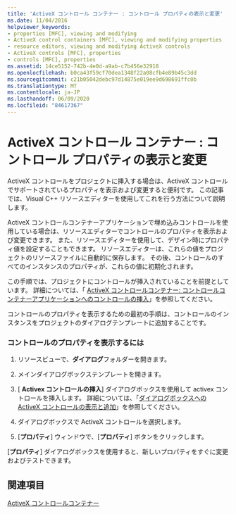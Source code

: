 ```yaml
---
title: 'ActiveX コントロール コンテナー : コントロール プロパティの表示と変更'
ms.date: 11/04/2016
helpviewer_keywords:
- properties [MFC], viewing and modifying
- ActiveX control containers [MFC], viewing and modifying properties
- resource editors, viewing and modifying ActiveX controls
- ActiveX controls [MFC], properties
- controls [MFC], properties
ms.assetid: 14ce5152-742b-4e0d-a9ab-c7b456e32918
ms.openlocfilehash: b0ca43f59cf70dea1348f22a08cfb4e89b45c3dd
ms.sourcegitcommit: c21b05042debc97d14875e019ee9d698691ffc0b
ms.translationtype: MT
ms.contentlocale: ja-JP
ms.lasthandoff: 06/09/2020
ms.locfileid: "84617367"
---
```

# <a name="activex-control-containers-viewing-and-modifying-control-properties"></a>ActiveX コントロール コンテナー : コントロール プロパティの表示と変更

ActiveX コントロールをプロジェクトに挿入する場合は、ActiveX コントロールでサポートされているプロパティを表示および変更すると便利です。 この記事では、Visual C++ リソースエディターを使用してこれを行う方法について説明します。

ActiveX コントロールコンテナーアプリケーションで埋め込みコントロールを使用している場合は、リソースエディターでコントロールのプロパティを表示および変更できます。 また、リソースエディターを使用して、デザイン時にプロパティ値を設定することもできます。 リソースエディターは、これらの値をプロジェクトのリソースファイルに自動的に保存します。 その後、コントロールのすべてのインスタンスのプロパティが、これらの値に初期化されます。

この手順では、プロジェクトにコントロールが挿入されていることを前提としています。 詳細については、「 [ActiveX コントロールコンテナー: コントロールコンテナーアプリケーションへのコントロールの挿入](inserting-a-control-into-a-control-container-application.md)」を参照してください。

コントロールのプロパティを表示するための最初の手順は、コントロールのインスタンスをプロジェクトのダイアログテンプレートに追加することです。

### <a name="to-view-the-properties-of-a-control"></a>コントロールのプロパティを表示するには

1. リソースビューで、**ダイアログ**フォルダーを開きます。

1. メインダイアログボックステンプレートを開きます。

1. [ **Activex コントロールの挿入**] ダイアログボックスを使用して activex コントロールを挿入します。 詳細については、「[ダイアログボックスへの ActiveX コントロールの表示と追加](../windows/viewing-and-adding-activex-controls-to-a-dialog-box.md)」を参照してください。

1. ダイアログボックスで ActiveX コントロールを選択します。

1. [**プロパティ**] ウィンドウで、[**プロパティ**] ボタンをクリックします。

[**プロパティ**] ダイアログボックスを使用すると、新しいプロパティをすぐに変更およびテストできます。

## <a name="see-also"></a>関連項目

[ActiveX コントロールコンテナー](activex-control-containers.md)

